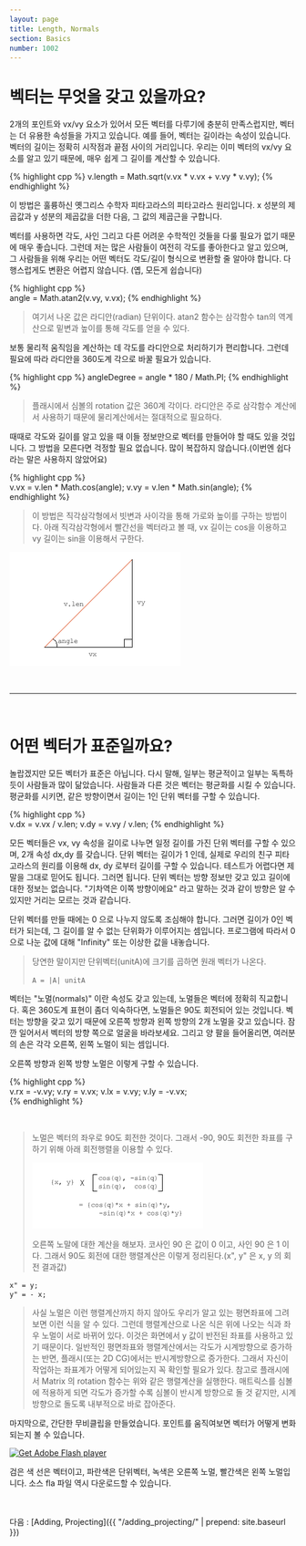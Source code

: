 ```yaml
---
layout: page
title: Length, Normals
section: Basics
number: 1002
---
```


# 벡터는 무엇을 갖고 있을까요?

2개의 포인트와 vx/vy 요소가 있어서 모든 벡터를 다루기에 충분히 만족스럽지만, 벡터는 더 유용한 속성들을 가지고 있습니다. 예를 들어, 벡터는 길이라는 속성이 있습니다. 벡터의 길이는 정확히 시작점과 끝점 사이의 거리입니다. 우리는 이미 벡터의 vx/vy 요소를 알고 있기 때문에, 매우 쉽게 그 길이를 계산할 수 있습니다.

{% highlight cpp %}
v.length = Math.sqrt(v.vx * v.vx + v.vy * v.vy);
{% endhighlight %}

이 방법은 훌륭하신 옛그리스 수학자 피타고라스의 피타고라스 원리입니다. x 성분의 제곱값과 y 성분의 제곱값을 더한 다음, 그 값의 제곱근을 구합니다.

벡터를 사용하면 각도, 사인 그리고 다른 어려운 수학적인 것들을 다룰 필요가 없기 때문에 매우 좋습니다. 
그런데 저는 많은 사람들이 여전히 각도를 좋아한다고 알고 있으며, 그 사람들을 위해 우리는 어떤 벡터도 각도/길이 형식으로 변환할 줄 알아야 합니다. 다행스럽게도 변환은 어렵지 않습니다. (옙, 모든게 쉽습니다)

{% highlight cpp %}  
angle = Math.atan2(v.vy, v.vx); 
{% endhighlight %}

>여기서 나온 값은 라디안(radian) 단위이다. atan2 함수는 삼각함수 tan의 역계산으로 밑변과 높이를 통해 각도를 얻을 수 있다.

보통 물리적 움직임을 계산하는 데 각도를 라디안으로 처리하기가 편리합니다. 그런데 필요에 따라 라디안을 360도계 각으로 바꿀 필요가 있습니다.

{% highlight cpp %}
angleDegree = angle * 180 / Math.PI;
{% endhighlight %}

>플래시에서 심볼의 rotation 값은 360계 각이다. 라디안은 주로 삼각함수 계산에서 사용하기 때문에 물리계산에서는 절대적으로 필요하다.

때때로 각도와 길이를 알고 있을 때 이들 정보만으로 벡터를 만들어야 할 때도 있을 것입니다. 그 방법을 모른다면 걱정할 필요 없습니다. 
많이 복잡하지 않습니다.(이번엔 쉽다라는 말은 사용하지 않았어요)

{% highlight cpp %}  
v.vx = v.len * Math.cos(angle);
v.vy = v.len * Math.sin(angle);
{% endhighlight %}

>이 방법은 직각삼각형에서 빗변과 사이각을 통해 가로와 높이를 구하는 방법이다. 아래 직각삼각형에서 빨간선을 벡터라고 볼 때, vx 길이는 cos을 이용하고 vy 길이는 sin을 이용해서 구한다.

![Alt 삼각함수](../img/my02_1.png)

<br>

-----

<br>

# 어떤 벡터가 표준일까요?

놀랍겠지만 모든 벡터가 표준은 아닙니다. 다시 말해, 일부는 평균적이고 일부는 독특하듯이 사람들과 많이 닮았습니다. 
사람들과 다른 것은 벡터는 평균화를 시킬 수 있습니다. 평균화를 시키면, 같은 방향이면서 길이는 1인 단위 벡터를 구할 수 있습니다.

{% highlight cpp %}  
v.dx = v.vx / v.len;
v.dy = v.vy / v.len; 
{% endhighlight %}

모든 벡터들은 vx, vy 속성을 길이로 나누면 일정 길이를 가진 단위 벡터를 구할 수 있으며, 2개 속성 dx,dy 를 갖습니다. 
단위 벡터는 길이가 1 인데, 실제로 우리의 친구 피타고라스의 원리를 이용해 dx, dy 로부터 길이를 구할 수 있습니다. 
테스트가 어렵다면 제 말을 그대로 믿어도 됩니다. 그러면 됩니다. 단위 벡터는 방향 정보만 갖고 있고 길이에 대한 정보는 없습니다. 
"기차역은 이쪽 방향이에요" 라고 말하는 것과 같이 방향은 알 수 있지만 거리는 모르는 것과 같습니다.

단위 벡터를 만들 때에는 0 으로 나누지 않도록 조심해야 합니다. 그러면 길이가 0인 벡터가 되는데, 그 길이를 알 수 없는 단위화가 이루어지는 셈입니다. 
프로그램에 따라서 0으로 나눈 값에 대해 "Infinity" 또는 이상한 값을 내놓습니다.

>당연한 말이지만 단위벡터(unitA)에 크기를 곱하면 원래 벡터가 나온다.
>
>```A = |A| unitA```

벡터는 "노멀(normals)" 이란 속성도 갖고 있는데, 노멀들은 벡터에 정확히 직교합니다. 혹은 360도계 표현이 좀더 익숙하다면, 노멀들은 90도 회전되어 있는 것입니다. 벡터는 방향을 갖고 있기 때문에 오른쪽 방향과 왼쪽 방향의 2개 노멀을 갖고 있습니다. 잠깐 일어서서 벡터의 방향 쪽으로 얼굴을 바라보세요. 
그리고 양 팔을 들어올리면, 여러분의 손은 각각 오른쪽, 왼쪽 노멀이 되는 셈입니다.

오른쪽 방향과 왼쪽 방향 노멀은 이렇게 구할 수 있습니다.

{% highlight cpp %}  
v.rx = -v.vy;
v.ry = v.vx; 
v.lx = v.vy;
v.ly = -v.vx;  
{% endhighlight %}

<br>

>노멀은 벡터의 좌우로 90도 회전한 것이다. 그래서 -90, 90도 회전한 좌표를 구하기 위해 아래 회전행렬을 이용할 수 있다.
>
>![Alt 회전행렬](../img/my02_2.png)
>
>오른쪽 노말에 대한 계산을 해보자. 코사인 90 은 값이 0 이고, 사인 90 은 1 이다. 그래서 90도 회전에 대한 행렬계산은 이렇게 정리된다.(x", y" 은 x, y 의 회전 결과값)

    x" = y; 
    y" = - x;

>사실 노멀은 이런 행렬계산까지 하지 않아도 우리가 알고 있는 평면좌표에 그려보면 이런 식을 알 수 있다. 그런데 행렬계산으로 나온 식은 위에 나오는 식과 좌우 노멀이 서로 바뀌어 있다. 이것은 화면에서 y 값이 반전된 좌표를 사용하고 있기 때문이다. 일반적인 평면좌표와 행렬계산에서는 각도가 시계방향으로 증가하는 반면, 플래시(또는 2D CG)에서는 반시계방향으로 증가한다. 그래서 자신이 작업하는 좌표계가 어떻게 되어있는지 꼭 확인할 필요가 있다. 참고로 플래시에서 Matrix 의 rotation 함수는 위와 같은 행렬계산을 실행한다. 매트릭스를 심볼에 적용하게 되면 각도가 증가할 수록 심볼이 반시계 방향으로 돌 것 같지만, 시계방향으로 돌도록 내부적으로 바로 잡아준다.

마지막으로, 간단한 무비클립을 만들었습니다. 포인트를 움직여보면 벡터가 어떻게 변화되는지 볼 수 있습니다.

<div id="flashContent">
    <object classid="clsid:d27cdb6e-ae6d-11cf-96b8-444553540000" width="300" height="200" id="vect2">
        <param name="movie" value="vect2.swf" />
        <param name="quality" value="high" />
        <param name="bgcolor" value="#ffffff" />
        <param name="play" value="true" />
        <param name="loop" value="true" />
        <param name="wmode" value="opaque" />
        <param name="scale" value="noborder" />
        <param name="menu" value="false" />
        <param name="devicefont" value="false" />
        <param name="salign" value="" />
        <param name="allowScriptAccess" value="sameDomain" />
        <!--[if !IE]>-->
        <object type="application/x-shockwave-flash" data="vect2.swf" width="300" height="200">
            <param name="movie" value="vect2.swf" />
            <param name="quality" value="high" />
            <param name="bgcolor" value="#ffffff" />
            <param name="play" value="true" />
            <param name="loop" value="true" />
            <param name="wmode" value="opaque" />
            <param name="scale" value="noborder" />
            <param name="menu" value="false" />
            <param name="devicefont" value="false" />
            <param name="salign" value="" />
            <param name="allowScriptAccess" value="sameDomain" />
        <!--<![endif]-->
            <a href="http://www.adobe.com/go/getflash">
                <img src="http://www.adobe.com/images/shared/download_buttons/get_flash_player.gif" alt="Get Adobe Flash player" />
            </a>
        <!--[if !IE]>-->
        </object>
        <!--<![endif]-->
    </object>
</div>


검은 색 선은 벡터이고, 파란색은 단위벡터, 녹색은 오른쪽 노멀, 빨간색은 왼쪽 노멀입니다. 소스 fla 파일 역시 다운로드할 수 있습니다.


<br>
<br>
다음 : [Adding, Projecting]({{ "/adding_projecting/" | prepend: site.baseurl }})









